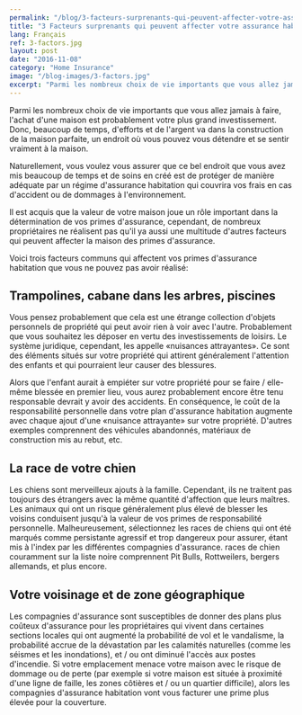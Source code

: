 ```yaml
---
permalink: "/blog/3-facteurs-surprenants-qui-peuvent-affecter-votre-assurance-habitation"
title: "3 Facteurs surprenants qui peuvent affecter votre assurance habitation"
lang: Français
ref: 3-factors.jpg
layout: post
date: "2016-11-08"
category: "Home Insurance"
image: "/blog-images/3-factors.jpg"
excerpt: "Parmi les nombreux choix de vie importants que vous allez jamais à faire, l'achat d'une maison est probablement votre plus grand investissement."
---
```


Parmi les nombreux choix de vie importants que vous allez jamais à faire, l'achat d'une maison est probablement votre plus grand investissement. Donc, beaucoup de temps, d'efforts et de l'argent va dans la construction de la maison parfaite, un endroit où vous pouvez vous détendre et se sentir vraiment à la maison.

Naturellement, vous voulez vous assurer que ce bel endroit que vous avez mis beaucoup de temps et de soins en créé est de protéger de manière adéquate par un régime d'assurance habitation qui couvrira vos frais en cas d'accident ou de dommages à l'environnement.

Il est acquis que la valeur de votre maison joue un rôle important dans la détermination de vos primes d'assurance, cependant, de nombreux propriétaires ne réalisent pas qu'il ya aussi une multitude d'autres facteurs qui peuvent affecter la maison des primes d'assurance.

Voici trois facteurs communs qui affectent vos primes d'assurance habitation que vous ne pouvez pas avoir réalisé:

## Trampolines, cabane dans les arbres, piscines
Vous pensez probablement que cela est une étrange collection d'objets personnels de propriété qui peut avoir rien à voir avec l'autre. Probablement que vous souhaitez les déposer en vertu des investissements de loisirs. Le système juridique, cependant, les appelle «nuisances attrayantes». Ce sont des éléments situés sur votre propriété qui attirent généralement l'attention des enfants et qui pourraient leur causer des blessures.

Alors que l'enfant aurait à empiéter sur votre propriété pour se faire / elle-même blessée en premier lieu, vous aurez probablement encore être tenu responsable devrait y avoir des accidents. En conséquence, le coût de la responsabilité personnelle dans votre plan d'assurance habitation augmente avec chaque ajout d'une «nuisance attrayante» sur votre propriété. D'autres exemples comprennent des véhicules abandonnés, matériaux de construction mis au rebut, etc.

## La race de votre chien
Les chiens sont merveilleux ajouts à la famille. Cependant, ils ne traitent pas toujours des étrangers avec la même quantité d'affection que leurs maîtres. Les animaux qui ont un risque généralement plus élevé de blesser les voisins conduisent jusqu'à la valeur de vos primes de responsabilité personnelle. Malheureusement, sélectionnez les races de chiens qui ont été marqués comme persistante agressif et trop dangereux pour assurer, étant mis à l'index par les différentes compagnies d'assurance. races de chien couramment sur la liste noire comprennent Pit Bulls, Rottweilers, bergers allemands, et plus encore.

## Votre voisinage et de zone géographique
Les compagnies d'assurance sont susceptibles de donner des plans plus coûteux d'assurance pour les propriétaires qui vivent dans certaines sections locales qui ont augmenté la probabilité de vol et le vandalisme, la probabilité accrue de la dévastation par les calamités naturelles (comme les séismes et les inondations), et / ou ont diminué l'accès aux postes d'incendie. Si votre emplacement menace votre maison avec le risque de dommage ou de perte (par exemple si votre maison est située à proximité d'une ligne de faille, les zones côtières et / ou un quartier difficile), alors les compagnies d'assurance habitation vont vous facturer une prime plus élevée pour la couverture.
